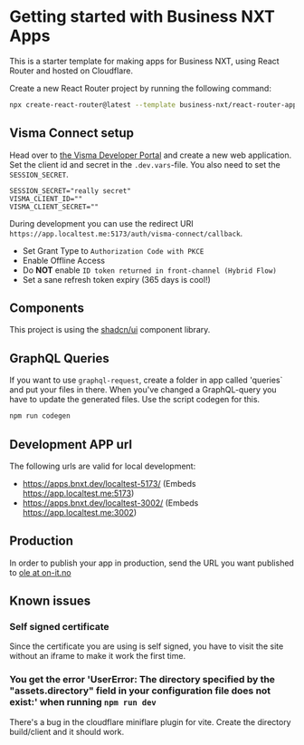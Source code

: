 # Getting started with Business NXT Apps

This is a starter template for making apps for Business NXT, using React Router and hosted on Cloudflare.

Create a new React Router project by running the following command:

```bash
npx create-react-router@latest --template business-nxt/react-router-app-template
```

## Visma Connect setup

Head over to [the Visma Developer Portal](https://oauth.developers.visma.com/service-registry/) and create a new web application. Set the client id and secret in the `.dev.vars`-file. You also need to set the `SESSION_SECRET`.

```env
SESSION_SECRET="really secret"
VISMA_CLIENT_ID=""
VISMA_CLIENT_SECRET=""
```

During development you can use the redirect URI `https://app.localtest.me:5173/auth/visma-connect/callback`.

- Set Grant Type to `Authorization Code with PKCE`
- Enable Offline Access
- Do **NOT** enable `ID token returned in front-channel (Hybrid Flow)`
- Set a sane refresh token expiry (365 days is cool!)

## Components

This project is using the [shadcn/ui](https://ui.shadcn.com/docs/components) component library.

## GraphQL Queries

If you want to use `graphql-request`, create a folder in app called 'queries` and put your files in there. When you've changed a GraphQL-query you have to update the generated files. Use the script codegen for this.

```bash
npm run codegen
```

## Development APP url

The following urls are valid for local development:

- https://apps.bnxt.dev/localtest-5173/ (Embeds https://app.localtest.me:5173)
- https://apps.bnxt.dev/localtest-3002/ (Embeds https://app.localtest.me:3002)

## Production

In order to publish your app in production, send the URL you want published to [ole at on-it.no](mailto:ole@on-it.no?subject=Business%20NXT%20Apps%20Publishing%20Request)

## Known issues

### Self signed certificate

Since the certificate you are using is self signed, you have to visit the site without an iframe to make it work the first time.

### You get the error 'UserError: The directory specified by the "assets.directory" field in your configuration file does not exist:' when running `npm run dev`

There's a bug in the cloudflare miniflare plugin for vite. Create the directory build/client and it should work.
